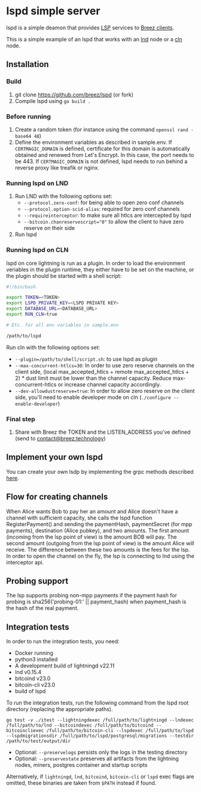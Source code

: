 # lspd simple server
lspd is a simple deamon that provides [LSP](https://medium.com/breez-technology/introducing-lightning-service-providers-fe9fb1665d5f) services to [Breez clients](https://github.com/breez/breezmobile).   

This is a simple example of an lspd that works with an [lnd](https://github.com/lightningnetwork/lnd) node or a [cln](https://github.com/ElementsProject/lightning) node.

## Installation
### Build
1. git clone https://github.com/breez/lspd (or fork)
1. Compile lspd using `go build .`

### Before running
1. Create a random token (for instance using the command `openssl rand -base64 48`)
1. Define the environment variables as described in sample.env. If `CERTMAGIC_DOMAIN` is defined, certificate for this domain is automatically obtained and renewed from Let's Encrypt. In this case, the port needs to be 443. If `CERTMAGIC_DOMAIN` is not defined, lspd needs to run behind a reverse proxy like treafik or nginx.

### Running lspd on LND
1. Run LND with the following options set:
    - `--protocol.zero-conf`: for being able to open zero conf channels
	- `--protocol.option-scid-alias`: required for zero conf channels
	- `--requireinterceptor`: to make sure all htlcs are intercepted by lspd
    - `--bitcoin.chanreservescript="0"` to allow the client to have zero reserve on their side
1. Run lspd

### Running lspd on CLN
lspd on core lightning is run as a plugin. In order to load the environment veriables in the plugin runtime, they either have to be set on the machine, or the plugin should be started with a shell script:

```bash
#!/bin/bash

export TOKEN=<TOKEN>
export LSPD_PRIVATE_KEY=<LSPD PRIVATE KEY>
export DATABASE_URL=<DATABASE_URL>
export RUN_CLN=true

# Etc. for all env variables in sample.env

/path/to/lspd
```

Run cln with the following options set:
- `--plugin=/path/to/shell/script.sh`: to use lspd as plugin
- `--max-concurrent-htlcs=30`: In order to use zero reserve channels on the client side, (local max_accepted_htlcs + remote max_accepted_htlcs + 2) * dust limit must be lower than the channel capacity. Reduce max-concurrent-htlcs or increase channel capacity accordingly.
- `--dev-allowdustreserve=true`: In order to allow zero reserve on the client side, you'll need to enable developer mode on cln (`./configure --enable-developer`)

### Final step
1. Share with Breez the TOKEN and the LISTEN_ADDRESS you've defined (send to contact@breez.technology)

## Implement your own lspd
You can create your own lsdp by implementing the grpc methods described [here](https://github.com/breez/lspd/blob/master/rpc/lspd.md).

## Flow for creating channels
When Alice wants Bob to pay her an amount and Alice doesn't have a channel with sufficient capacity, she calls the lspd function RegisterPayment() and sending the paymentHash, paymentSecret (for mpp payments), destination (Alice pubkey), and two amounts.
The first amount (incoming from the lsp point of view) is the amount BOB will pay. The second amount (outgoing from the lsp point of view) is the amount Alice will receive. The difference between these two amounts is the fees for the lsp.
In order to open the channel on the fly, the lsp is connecting to lnd using the interceptor api.

## Probing support
The lsp supports probing non-mpp payments if the payment hash for probing is sha256('probing-01:' || payment_hash) when payment_hash is the hash of the real payment.

## Integration tests
In order to run the integration tests, you need:
- Docker running
- python3 installed
- A development build of lightningd v22.11
- lnd v0.15.4
- bitcoind v23.0
- bitcoin-cli v23.0
- build of lspd

To run the integration tests, run the following command from the lspd root directory (replacing the appropriate paths). 

```
go test -v ./itest --lightningdexec /full/path/to/lightningd --lndexec /full/path/to/lnd --bitcoindexec /full/path/to/bitcoind --bitcoincliexec /full/path/to/bitcoin-cli --lspdexec /full/path/to/lspd --lspdmigrationsdir /full/path/to/lspd/postgresql/migrations --testdir /path/to/test/output/dir
```
- Optional: `--preservelogs` persists only the logs in the testing directory
- Optional: `--preservestate` preserves all artifacts from the lightning nodes, miners, postgres container and startup scripts

Alternatively, if `lightningd`, `lnd`, `bitcoind`, `bitcoin-cli` or `lspd` exec flags are omitted, these binaries are taken from `$PATH` instead if found.